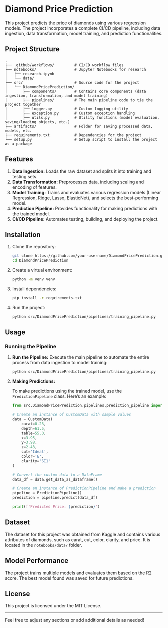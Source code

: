 
# Diamond Price Prediction

This project predicts the price of diamonds using various regression models. The project incorporates a complete CI/CD pipeline, including data ingestion, data transformation, model training, and prediction functionalities.

## Project Structure

```
.
├── .github/workflows/         # CI/CD workflow files
├── notebooks/                 # Jupyter Notebooks for research
│   ├── research.ipynb
│   └── data/
├── src/                       # Source code for the project
│   └── DiamondPricePrediction/
│       ├── components/        # Contains core components (data ingestion, transformation, and model training)
│       ├── pipelines/         # The main pipeline code to tie the project together
│       ├── logger.py          # Custom logging utility
│       ├── exception.py       # Custom exception handling
│       ├── utils.py           # Utility functions (model evaluation, saving/loading objects, etc.)
├── artifacts/                 # Folder for saving processed data, models, etc.
├── requirements.txt           # Dependencies for the project
└── setup.py                   # Setup script to install the project as a package
```

## Features
1. **Data Ingestion:** Loads the raw dataset and splits it into training and testing sets.
2. **Data Transformation:** Preprocesses data, including scaling and encoding of features.
3. **Model Training:** Trains and evaluates various regression models (Linear Regression, Ridge, Lasso, ElasticNet), and selects the best-performing model.
4. **Prediction Pipeline:** Provides functionality for making predictions with the trained model.
5. **CI/CD Pipeline:** Automates testing, building, and deploying the project.

## Installation

1. Clone the repository:
   ```bash
   git clone https://github.com/your-username/DiamondPricePrediction.git
   cd DiamondPricePrediction
   ```

2. Create a virtual environment:
   ```bash
   python -m venv venv
   ```

3. Install dependencies:
   ```bash
   pip install -r requirements.txt
   ```

4. Run the project:
   ```bash
   python src/DiamondPricePrediction/pipelines/training_pipeline.py
   ```

## Usage

### Running the Pipeline

1. **Run the Pipeline:**
   Execute the main pipeline to automate the entire process from data ingestion to model training:
   ```bash
   python src/DiamondPricePrediction/pipelines/training_pipeline.py
   ```

2. **Making Predictions:**

   To make predictions using the trained model, use the `PredictionPipeline` class. Here’s an example:

   ```python
   from src.DiamondPricePrediction.pipelines.prediction_pipeline import PredictionPipeline, CustomData

   # Create an instance of CustomData with sample values
   data = CustomData(
       carat=0.23,
       depth=61.5,
       table=55.0,
       x=3.95,
       y=3.98,
       z=2.43,
       cut='Ideal',
       color='E',
       clarity='SI1'
   )

   # Convert the custom data to a DataFrame
   data_df = data.get_data_as_dataframe()

   # Create an instance of PredictionPipeline and make a prediction
   pipeline = PredictionPipeline()
   prediction = pipeline.predict(data_df)

   print(f'Predicted Price: {prediction}')
   ```

## Dataset

The dataset for this project was obtained from Kaggle and contains various attributes of diamonds, such as carat, cut, color, clarity, and price. It is located in the `notebooks/data/` folder.

## Model Performance

The project trains multiple models and evaluates them based on the R2 score. The best model found was saved for future predictions.

## License

This project is licensed under the MIT License.

---

Feel free to adjust any sections or add additional details as needed!
